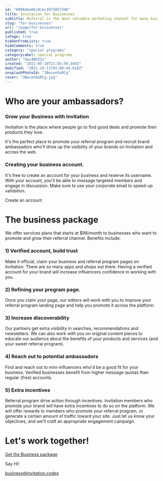 ```yaml
---
id: "6099abe6bc0cbc3973057346"
title: Invitation for Businesses
subtitle: Referral is the most valuable marketing channel for many businesses, and we help small and big companies get the most of it.
slug: "for-businesses"
url: "/page/for-businesses"
published: true
isPage: true
hiddenFromLists: true
hideComments: true
category: "special programs"
categoryLabel: special programs
author: "Owc4NhV2y"
created: "2021-05-10T21:55:50.344Z"
modified: "2021-10-11T01:00:44.818Z"
unsplashPhotoId: "JBwcenOuRCg"
cover: "JBwcenOuRCg.jpg"
---
```

# **Who are your ambassadors?**

### **Grow your Business with Invitation**

Invitation is the place where people go to find good deals and promote their products they love.

It's the perfect place to promote your referral program and recruit brand ambassadors who'll drive up the visibility of your brands on Invitation and across the web.

### **Creating your business account.**

It's free to create an account for your business and reserve its username. With your account, you'll be able to message targeted members and engage in discussion. Make sure to use your corporate email to speed-up validation.

Create an account

# **The business package**

We offer services plans that starts at $98/month to businesses who want to promote and grow their referral channel. Benefits include:

### **1) Verified account, build trust**

Make it official, claim your business and referral program pages on Invitation. There are so many apps and shops out there. Having a verified account for your brand will increase influencers confidence in working with you.

### **2) Refining your program page.**

Once you claim your page, our editors will work with you to improve your referral program landing page and help you promote it across the platform.

### **3) Increase discoverability**

Our partners get extra visibility in searches, recommendations and newsletters. We can also work with you on original content pieces to educate our audience about the benefits of your products and services (and your sweet referral program).

### **4) Reach out to potential ambassadors**

Find and reach out to mini-influencers who'd be a good fit for your business. Verified businesses benefit from higher message quotas than regular (free) accounts.

### **5) Extra incentives**

Referral program drive action through incentives. Invitation members who promote your brand will have extra incentives to do so on the platform. We will offer rewards to members who promote your referral program, or generate a certain amount of traffic toward your site. Just let us know your objectives, and we'll craft an appropriate engagement campaign.

# **Let's work together!**

[Get the Business package](/profile/upgrade?business=1)

Say Hi!

[business@invitation.codes](mailto:business@invitation.codes)